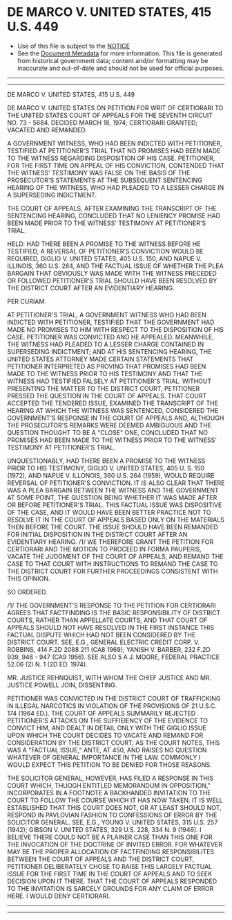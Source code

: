 ---
---

# DE MARCO V. UNITED STATES, 415 U.S. 449

* Use of this file is subject to the [NOTICE](https://github.com/publicdocs/notice/blob/master/NOTICE)
* See the [Document Metadata](../../../) for more information.
  This file is generated from historical government data; content and/or formatting may be inaccurate and out-of-date and should not be used for official purposes.

----------
----------

DE MARCO V. UNITED STATES, 415 U.S. 449

DE MARCO V. UNITED STATES ON PETITION FOR WRIT OF CERTIORARI TO THE UNITED STATES COURT OF APPEALS FOR THE SEVENTH CIRCUIT NO. 73 - 5684.  DECIDED MARCH 18, 1974; CERTIORARI GRANTED; VACATED AND REMANDED.

A GOVERNMENT WITNESS, WHO HAD BEEN INDICTED WITH PETITIONER, TESTIFIED AT PETITIONER'S TRIAL THAT NO PROMISES HAD BEEN MADE TO THE WITNESS REGARDING DISPOSITION OF HIS CASE.  PETITIONER, FOR THE FIRST TIME ON APPEAL OF HIS CONVICTION, CONTENDED THAT THE WITNESS'  TESTIMONY WAS FALSE ON THE BASIS OF THE PROSECUTOR'S STATEMENTS AT THE SUBSEQUENT SENTENCING HEARING OF THE WITNESS, WHO HAD PLEADED TO A LESSER CHARGE IN A SUPERSEDING INDICTMENT.

THE COURT OF APPEALS, AFTER EXAMINING THE TRANSCRIPT OF THE SENTENCING HEARING, CONCLUDED THAT NO LENIENCY PROMISE HAD BEEN MADE PRIOR TO THE WITNESS'  TESTIMONY AT PETITIONER'S TRIAL.

HELD: HAD THERE BEEN A PROMISE TO THE WITNESS BEFORE HE TESTIFIED, A REVERSAL OF PETITIONER'S CONVICTION WOULD BE REQUIRED, GIGLIO V. UNITED STATES, 405 U.S. 150, AND NAPUE V. ILLINOIS, 360 U.S. 264, AND THE FACTUAL ISSUE OF WHETHER THE PLEA BARGAIN THAT OBVIOUSLY WAS MADE WITH THE WITNESS PRECEDED OR FOLLOWED PETITIONER'S TRIAL SHOULD HAVE BEEN RESOLVED BY THE DISTRICT COURT AFTER AN EVIDENTIARY HEARING.

PER CURIAM.

AT PETITIONER'S TRIAL, A GOVERNMENT WITNESS WHO HAD BEEN INDICTED WITH PETITIONER, TESTIFIED THAT THE GOVERNMENT HAD MADE NO PROMISES TO HIM WITH RESPECT TO THE DISPOSITION OF HIS CASE.  PETITIONER WAS CONVICTED AND HE APPEALED.  MEANWHILE, THE WITNESS HAD PLEADED TO A LESSER CHARGE CONTAINED IN SUPERSEDING INDICTMENT; AND AT HIS SENTENCING HEARING, THE UNITED STATES ATTORNEY MADE CERTAIN STATEMENTS THAT PETITIONER INTERPRETED AS PROVING THAT PROMISES HAD BEEN MADE TO THE WITNESS PRIOR TO HIS TESTIMONY AND THAT THE WITNESS HAD TESTIFIED FALSELY AT PETITIONER'S TRIAL.  WITHOUT PRESENTING THE MATTER TO THE DISTRICT COURT, PETITIONER PRESSED THE QUESTION IN THE COURT OF APPEALS.  THAT COURT ACCEPTED THE TENDERED ISSUE, EXAMINED THE TRANSCRIPT OF THE HEARING AT WHICH THE WITNESS WAS SENTENCED, CONSIDERED THE GOVERNMENT'S RESPONSE IN THE COURT OF APPEALS AND, ALTHOUGH THE PROSECUTOR'S REMARKS WERE DEEMED AMBIGUOUS AND THE QUESTION THOUGHT TO BE A "CLOSE" ONE, CONCLUDED THAT NO PROMISES HAD BEEN MADE TO THE WITNESS PRIOR TO THE WITNESS' TESTIMONY AT PETITIONER'S TRIAL.

UNQUESTIONABLY, HAD THERE BEEN A PROMISE TO THE WITNESS PRIOR TO HIS TESTIMONY, GIGLIO V. UNITED STATES, 405 U. S. 150 (1972), AND NAPUE V. ILLONOIS, 360 U.S. 264 (1959), WOULD REQUIRE REVERSAL OF PETITIONER'S CONVICTION.  IT IS ALSO CLEAR THAT THERE WAS A PLEA BARGAIN BETWEEN THE WITNESS AND THE GOVERNMENT AT SOME POINT, THE QUESTION BEING WHETHER IT WAS MADE AFTER OR BEFORE PETITIONER'S TRIAL.  THIS FACTUAL ISSUE WAS DISPOSITIVE OF THE CASE, AND IT WOULD HAVE BEEN BETTER PRACTICE NOT TO RESOLVE IT IN THE COURT OF APPEALS BASED ONLY ON THE MATERIALS THEN BEFORE THE COURT.  THE ISSUE SHOULD HAVE BEEN REMANDED FOR INITIAL DISPOSITION IN THE DISTRICT COURT AFTER AN EVIDENTIARY HEARING.  /1/ WE THEREFORE GRANT THE PETITION FOR CERTIORARI AND THE MOTION TO PROCEED IN FORMA PAUPERIS, VACATE THE JUDGMENT OF THE COURT OF APPEALS, AND REMAND THE CASE TO THAT COURT WITH INSTRUCTIONS TO REMAND THE CASE TO THE DISTRICT COURT FOR FURTHER PROCEEDINGS CONSISTENT WITH THIS OPINION.

SO ORDERED.

/1/  THE GOVERNMENT'S RESPONSE TO THE PETITION FOR CERTIORARI AGREES THAT FACTFINDING IS THE BASIC RESPONSIBILITY OF DISTRICT COURTS, RATHER THAN APPELLATE COURTS, AND THAT COURT OF APPEALS SHOULD NOT HAVE RESOLVED IN THE FIRST INSTANCE THIS FACTUAL DISPUTE WHICH HAD NOT BEEN CONSIDERED BY THE DISTRICT COURT.  SEE, E.G., GENERAL ELECTRIC CREDIT CORP. V. ROBBINS, 414 F.2D 2088 211 (CA8 1969); YANISH V. BARBER, 232 F.2D 939, 946 - 947 (CA9 1956).  SEE ALSO 5 A J. MOORE, FEDERAL PRACTICE 52.06 (2) N. 1 (2D ED. 1974).

MR. JUSTICE REHNQUIST, WITH WHOM THE CHIEF JUSTICE AND MR. JUSTICE POWELL JOIN, DISSENTING.

PETITIONER WAS CONVICTED IN THE DISTRICT COURT OF TRAFFICKING IN ILLEGAL NARCOTICS IN VIOLATION OF THE PROVISIONS OF 21 U.S.C. 174 (1964 ED.).  THE COURT OF APPEALS SUMMARILY REJECTED PETITIONER'S ATTACKS ON THE SUFFIEIENCY OF THE EVIDENCE TO CONVICT HIM, AND DEALT IN DETAIL ONLY WITH THE GIGLIO ISSUE UPON WHICH THE COURT DECIDES TO VACATE AND REMAND FOR CONSIDERATION BY THE DISTRICT COURT.  AS THE COURT NOTES, THIS WAS A "FACTUAL ISSUE,"  ANTE, AT 450, AND RAISES NO QUESTION WHATEVER OF GENERAL IMPORTANCE IN THE LAW.  COMMONLY I WOULD EXPECT THIS PETITION TO BE DENIED FOR THOSE REASONS.

THE SOLICITOR GENERAL, HOWEVER, HAS FILED A RESPONSE IN THIS COURT WHICH, THUOGH ENTITLED MEMORANDUM IN OPPOSITION," INCORPORATES IN A FOOTNOTE A BACKHANDED INVITATION TO THE COURT TO FOLLOW THE COURSE WHICH IT HAS NOW TAKEN.  IT IS WELL ESTABLISHED THAT THIS COURT DOES NOT, OR AT LEAST SHOULD NOT, RESPOND IN PAVLOVIAN FASHION TO CONFESSIONS OF ERROR BY THE SOLICITOR GENERAL.  SEE, E.G., YOUNG V. UNITED STATES, 315 U.S. 257 (1942); GIBSON V. UNITED STATES, 329 U.S. 228, 334 N. 9 (1946).  I BELIEVE THERE COULD NOT BE A PLAINER CASE THAN THIS ONE FOR THE INVOCATION OF THE DOCTRINE OF INVITED ERROR.  FOR WHATEVER MAY BE THE PROPER ALLOCATION OF FACTFINDING RESPONSIBILITES BETWEEN THE COURT OF APPEALS AND THE DISTRICT COURT, PETITIONER DELIBERATELY CHOSE TO RAISE THIS LARGELY FACTUAL ISSUE FOR THE FIRST TIME IN THE COURT OF APPEALS AND TO SEEK DECISION UPON IT THERE.  THAT THE COURT OF APPEALS RESPONDED TO THE INVITATION IS SARCELY GROUNDS FOR ANY CLAIM OF ERROR HERE.  I WOULD DENY CERTIORARI.


----------
----------

